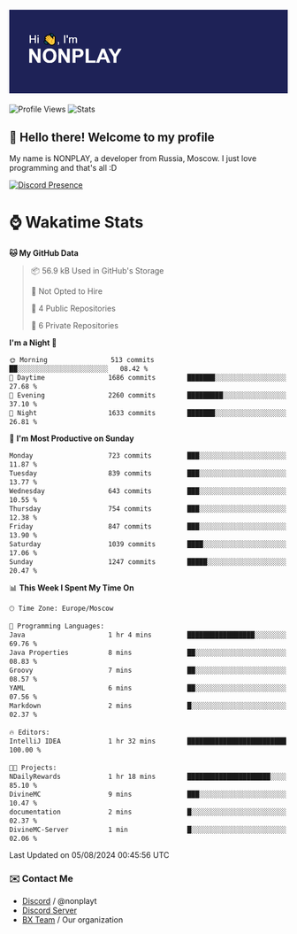 ![Discord Presence](./header.png)
<br></br>
![Profile Views](https://komarev.com/ghpvc/?username=NONPLAYT&color=blue&style=for-the-badge)
![Stats](https://img.shields.io/badge/0%25-OPTIMIZED-orange?style=for-the-badge)


## :wave: Hello there! Welcome to my profile

My name is NONPLAY, a developer from Russia, Moscow. I just love programming and that's all :D

[![Discord Presence](https://lanyard.cnrad.dev/api/597087584090587177?showDisplayName=true)](https://discord.com/users/597087584090587177) 

# ⌚ Wakatime Stats

<!--START_SECTION:waka-->
**🐱 My GitHub Data** 

> 📦 56.9 kB Used in GitHub's Storage 
 > 
> 🚫 Not Opted to Hire
 > 
> 📜 4 Public Repositories 
 > 
> 🔑 6 Private Repositories 
 > 
**I'm a Night 🦉** 

```text
🌞 Morning                513 commits         ██░░░░░░░░░░░░░░░░░░░░░░░   08.42 % 
🌆 Daytime                1686 commits        ███████░░░░░░░░░░░░░░░░░░   27.68 % 
🌃 Evening                2260 commits        █████████░░░░░░░░░░░░░░░░   37.10 % 
🌙 Night                  1633 commits        ███████░░░░░░░░░░░░░░░░░░   26.81 % 
```
📅 **I'm Most Productive on Sunday** 

```text
Monday                   723 commits         ███░░░░░░░░░░░░░░░░░░░░░░   11.87 % 
Tuesday                  839 commits         ███░░░░░░░░░░░░░░░░░░░░░░   13.77 % 
Wednesday                643 commits         ███░░░░░░░░░░░░░░░░░░░░░░   10.55 % 
Thursday                 754 commits         ███░░░░░░░░░░░░░░░░░░░░░░   12.38 % 
Friday                   847 commits         ███░░░░░░░░░░░░░░░░░░░░░░   13.90 % 
Saturday                 1039 commits        ████░░░░░░░░░░░░░░░░░░░░░   17.06 % 
Sunday                   1247 commits        █████░░░░░░░░░░░░░░░░░░░░   20.47 % 
```


📊 **This Week I Spent My Time On** 

```text
🕑︎ Time Zone: Europe/Moscow

💬 Programming Languages: 
Java                     1 hr 4 mins         █████████████████░░░░░░░░   69.76 % 
Java Properties          8 mins              ██░░░░░░░░░░░░░░░░░░░░░░░   08.83 % 
Groovy                   7 mins              ██░░░░░░░░░░░░░░░░░░░░░░░   08.57 % 
YAML                     6 mins              ██░░░░░░░░░░░░░░░░░░░░░░░   07.56 % 
Markdown                 2 mins              █░░░░░░░░░░░░░░░░░░░░░░░░   02.37 % 

🔥 Editors: 
IntelliJ IDEA            1 hr 32 mins        █████████████████████████   100.00 % 

🐱‍💻 Projects: 
NDailyRewards            1 hr 18 mins        █████████████████████░░░░   85.10 % 
DivineMC                 9 mins              ███░░░░░░░░░░░░░░░░░░░░░░   10.47 % 
documentation            2 mins              █░░░░░░░░░░░░░░░░░░░░░░░░   02.37 % 
DivineMC-Server          1 min               █░░░░░░░░░░░░░░░░░░░░░░░░   02.06 % 
```


 Last Updated on 05/08/2024 00:45:56 UTC
<!--END_SECTION:waka-->

### ✉️ Contact Me

- [Discord](https://discord.com/users/597087584090587177) / @nonplayt
- [Discord Server](https://discord.gg/p7cxhw7E2M)
- [BX Team](https://github.com/BX-Team) / Our organization
